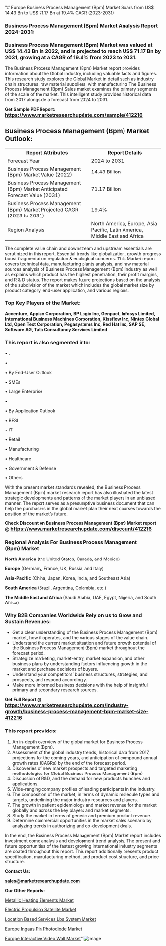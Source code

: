 "# Europe Business Process Management (Bpm) Market Soars from US$ 14.43 Bn to US$ 71.17 Bn at 19.4% CAGR (2023-2031)

<strong><h3>Business Process Management (Bpm) Market Analysis Report 2024-2031:</h3></strong>

<strong><h3>Business Process Management (Bpm) Market was valued at US$ 14.43 Bn in 2022, and is projected to reach US$ 71.17 Bn by 2031, growing at a CAGR of 19.4% from 2023 to 2031.</h3></strong>

The Business Process Management (Bpm) Market report provides information about the Global industry, including valuable facts and figures. This research study explores the Global Market in detail such as industry chain structures, raw material suppliers, with manufacturing The Business Process Management (Bpm) Sales market examines the primary segments of the scale of the market. This intelligent study provides historical data from 2017 alongside a forecast from 2024 to 2031.

<strong>Get Sample PDF Report: <a href=https://www.marketresearchupdate.com/sample/412216><font size=3 color=#0000ff>https://www.marketresearchupdate.com/sample/412216</font></a></strong>

<html>
<body>

<h2>Business Process Management (Bpm) Market Outlook:</h2>

<table>
  <tr>
    <th>Report Attributes</th>
    <th>Report Details</th>
  </tr>
  <tr>
    <td>Forecast Year</td>
    <td>2024 to 2031</td>
  </tr>
  <tr>
    <td>Business Process Management (Bpm) Market Value (2022)</td>
    <td>14.43 Billion</td>
  </tr>
  <tr>
    <td>Business Process Management (Bpm) Market Anticipated Forecast Value (2031)</td>
    <td>71.17 Billion</td>
  </tr>
  <tr>
    <td>Business Process Management (Bpm) Market Projected CAGR (2023 to 2031)</td>
    <td>19.4%</td>
  </tr>
  <tr>
    <td>Region Analysis</td>
    <td>North America, Europe, Asia Pacific, Latin America, Middle East and Africa</td>
  </tr>
</table>

</body>
</html>

The complete value chain and downstream and upstream essentials are scrutinized in this report. Essential trends like globalization, growth progress boost fragmentation regulation &amp; ecological concerns. This Market report covers technical data, manufacturing plants analysis, and raw material sources analysis of Business Process Management (Bpm) Industry as well as explains which product has the highest penetration, their profit margins, and R & D status. The report makes future projections based on the analysis of the subdivision of the market which includes the global market size by product category, end-user application, and various regions.

<strong><h3>Top Key Players of the Market:</h3></strong>

<strong>Accenture, Appian Corporation, BP Logix Inc, Genpact, Infosys Limited, International Business Machines Corporation, Kissflow Inc, Nintex Global Ltd, Open Text Corporation, Pegasystems Inc, Red Hat Inc, SAP SE, Software AG, Tata Consultancy Services Limited</strong>

<strong><h3>This report is also segmented into:</h3></strong>

• .

• 

• By End-User Outlook

• SMEs

• Large Enterprise

• 

• By Application Outlook

• BFSI

• IT

• Retail

• Manufacturing

• Healthcare

• Government & Defense

• Others

With the present market standards revealed, the Business Process Management (Bpm) market research report has also illustrated the latest strategic developments and patterns of the market players in an unbiased manner. The report serves as a presumptive business document that can help the purchasers in the global market plan their next courses towards the position of the market’s future.

<strong>Check Discount on Business Process Management (Bpm) Market report @ <a href=https://www.marketresearchupdate.com/discount/412216><font size=3 color=#0000ff>https://www.marketresearchupdate.com/discount/412216</font></a></strong>

<strong><h3>Regional Analysis For Business Process Management (Bpm) Market</h3></strong>

<strong>North America</strong> (the United States, Canada, and Mexico)

<strong>Europe</strong> (Germany, France, UK, Russia, and Italy)

<strong>Asia-Pacific</strong> (China, Japan, Korea, India, and Southeast Asia)

<strong>South America</strong> (Brazil, Argentina, Colombia, etc.)

<strong>The Middle East and Africa</strong> (Saudi Arabia, UAE, Egypt, Nigeria, and South Africa)

<strong><h3>Why B2B Companies Worldwide Rely on us to Grow and Sustain Revenues:</h3></strong>
<ul>
  <li>Get a clear understanding of the Business Process Management (Bpm) market, how it operates, and the various stages of the value chain.</li>
  <li>Understand the current market situation and future growth potential of the Business Process Management (Bpm) market throughout the forecast period.</li>
  <li>Strategize marketing, market-entry, market expansion, and other business plans by understanding factors influencing growth in the market and purchase decisions of buyers.</li>
  <li>Understand your competitors’ business structures, strategies, and prospects, and respond accordingly.</li>
  <li>Make more informed business decisions with the help of insightful primary and secondary research sources.</li>
</ul>

<strong>Get Full Report @ <a href=https://www.marketresearchupdate.com/industry-growth/business-process-management-bpm-market-size-412216><font size=3 color=#0000ff>https://www.marketresearchupdate.com/industry-growth/business-process-management-bpm-market-size-412216</font></a></strong>

<strong><h3>This report provides:</h3></strong>
<ol>
  <li>An in-depth overview of the global market for Business Process Management (Bpm).</li>
  <li>Assessment of the global industry trends, historical data from 2017, projections for the coming years, and anticipation of compound annual growth rates (CAGRs) by the end of the forecast period.</li>
  <li>Discoveries of new market prospects and targeted marketing methodologies for Global Business Process Management (Bpm)</li>
  <li>Discussion of R&amp;D, and the demand for new products launches and applications.</li>
  <li>Wide-ranging company profiles of leading participants in the industry.</li>
  <li>The composition of the market, in terms of dynamic molecule types and targets, underlining the major industry resources and players.</li>
  <li>The growth in patient epidemiology and market revenue for the market globally and across the key players and market segments.</li>
  <li>Study the market in terms of generic and premium product revenue.</li>
  <li>Determine commercial opportunities in the market sales scenario by analyzing trends in authorizing and co-development deals.</li>
</ol>

In the end, the Business Process Management (Bpm) Market report includes investment come analysis and development trend analysis. The present and future opportunities of the fastest growing international industry segments are coated throughout this report. This report additionally presents product specification, manufacturing method, and product cost structure, and price structure.

<strong>Contact Us:</strong>

<strong>sales@marketresearchupdate.com</strong>

<strong>Our Other Reports:</strong>

<a href=https://www.linkedin.com/pulse/metallic-heating-elements-market-opportunities>Metallic Heating Elements Market</a>

<a href=https://www.linkedin.com/pulse/electric-propulsion-satellite-market-current>Electric Propulsion Satellite Market</a>

<a href=https://www.linkedin.com/pulse/location-based-services-lbs-system-market-sizing-up-anticipating>Location Based Services Lbs System Market</a>

<a href=https://www.linkedin.com/pulse/europe-ingaas-pin-photodiode-market-2023-continues>Europe Ingaas Pin Photodiode Market</a>

<a href=https://www.linkedin.com/pulse/europe-interactive-video-wall-market-2023-top>Europe Interactive Video Wall Market</a>"
![image](https://github.com/rutujamande/Market-Report-Analysis/assets/158454097/aaa2b5a0-6684-4128-b074-4cff963b5005)
